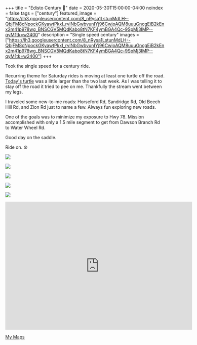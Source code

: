 +++
title =  "Edisto Century 💯"
date = 2020-05-30T15:00:00-04:00
noindex = false
tags = ["century"]
featured_image = "https://lh3.googleusercontent.com/8_nRysa1LstunMdLH--QbjFM8cNpockGKyawtPkxI_rvlNbGwbvunIYj96CwjoAQM8uuuGncgEiB2kEnx2m41p978wg_BNSCGV5MQdKabo8tN7KF4ymBGA4Qc-9SpMj3IMP--qyM1tk=w2400"
description = "Single speed century"
images = ["https://lh3.googleusercontent.com/8_nRysa1LstunMdLH--QbjFM8cNpockGKyawtPkxI_rvlNbGwbvunIYj96CwjoAQM8uuuGncgEiB2kEnx2m41p978wg_BNSCGV5MQdKabo8tN7KF4ymBGA4Qc-9SpMj3IMP--qyM1tk=w2400"]
+++

Took the single speed for a century ride.

Recurring theme for Saturday rides is moving at least one turtle off the road. <a href='https://lh3.googleusercontent.com/4_QlD0S6aDrwSz0kJ5hIg3gg7O2pR6qpWLiQOOAZItDioqKP9jw4_9Wpt86xAKXkzwfYActiXBj5wCERuK2-OziaAJjvf0qkKxs2ghuS99xJ4cUAVNHU8sVCNLYDDunNnKFGbh-8pQE=w2400'>Today's turtle</a> was a little larger than the two last week. As I was telling it to stay off the road it tried to pee on me. Thankfully the stream went between my legs.

I traveled some new-to-me roads: Horseford Rd, Sandridge Rd, Old Beech Hill Rd, and Zion Rd just to name a few. Always fun exploring new roads.

One of the goals was to minimize my exposure to Hwy 78. Mission accomplished with only a 1.5 mile segment to get from Dawson Branch Rd to Water Wheel Rd.

Good day on the saddle.

Ride on. ☮

<a href='https://lh3.googleusercontent.com/8_nRysa1LstunMdLH--QbjFM8cNpockGKyawtPkxI_rvlNbGwbvunIYj96CwjoAQM8uuuGncgEiB2kEnx2m41p978wg_BNSCGV5MQdKabo8tN7KF4ymBGA4Qc-9SpMj3IMP--qyM1tk=w2400'><img src='https://lh3.googleusercontent.com/8_nRysa1LstunMdLH--QbjFM8cNpockGKyawtPkxI_rvlNbGwbvunIYj96CwjoAQM8uuuGncgEiB2kEnx2m41p978wg_BNSCGV5MQdKabo8tN7KF4ymBGA4Qc-9SpMj3IMP--qyM1tk=w2400'></a>

<a href='https://lh3.googleusercontent.com/rndFkShcyFJ_SOqqggtdGINWVn2rmDYfSS5mpkhK5LW4QXAwhp6C3HxTJL4UC4a1Stv45FC9ZTM71HUmHsZlcGnIhTH03WzH0H7xi-yTY9rlY-BEOj0BXsEVdgGvktkJh2XRfyT-Hx8=w2400'><img src='https://lh3.googleusercontent.com/rndFkShcyFJ_SOqqggtdGINWVn2rmDYfSS5mpkhK5LW4QXAwhp6C3HxTJL4UC4a1Stv45FC9ZTM71HUmHsZlcGnIhTH03WzH0H7xi-yTY9rlY-BEOj0BXsEVdgGvktkJh2XRfyT-Hx8=w2400'></a>

<a href='https://lh3.googleusercontent.com/s4ih0WsYbHOi5VY_JVw0_vRDz8TSt4mKGAttf7FjBmGQnPPkQYur6HoJcuGbaXOMNUzct1C1lJk1NPbdhWLtCzM8GmUC9G4AbR6YRYAgPEdNopFEwBWTiKZJD8koZfLKTeuecyHOK0g=w2400'><img src='https://lh3.googleusercontent.com/s4ih0WsYbHOi5VY_JVw0_vRDz8TSt4mKGAttf7FjBmGQnPPkQYur6HoJcuGbaXOMNUzct1C1lJk1NPbdhWLtCzM8GmUC9G4AbR6YRYAgPEdNopFEwBWTiKZJD8koZfLKTeuecyHOK0g=w2400'></a>

<a href='https://lh3.googleusercontent.com/3-iOKULlb27on1X_7T8quE8aN_VANPvLMXvCLIlbD3aAS_qihc3b8fJEzeClPlDgh9aCBKWs3oHOdRRvgdknAkFegZQA_1PS58jQdMRfz1f326OW_25Z0mcKBChzgPFAB7IxOgps3HI=w2400'><img src='https://lh3.googleusercontent.com/3-iOKULlb27on1X_7T8quE8aN_VANPvLMXvCLIlbD3aAS_qihc3b8fJEzeClPlDgh9aCBKWs3oHOdRRvgdknAkFegZQA_1PS58jQdMRfz1f326OW_25Z0mcKBChzgPFAB7IxOgps3HI=w2400'></a>

<a href='https://lh3.googleusercontent.com/4_QlD0S6aDrwSz0kJ5hIg3gg7O2pR6qpWLiQOOAZItDioqKP9jw4_9Wpt86xAKXkzwfYActiXBj5wCERuK2-OziaAJjvf0qkKxs2ghuS99xJ4cUAVNHU8sVCNLYDDunNnKFGbh-8pQE=w2400'><img src='https://lh3.googleusercontent.com/4_QlD0S6aDrwSz0kJ5hIg3gg7O2pR6qpWLiQOOAZItDioqKP9jw4_9Wpt86xAKXkzwfYActiXBj5wCERuK2-OziaAJjvf0qkKxs2ghuS99xJ4cUAVNHU8sVCNLYDDunNnKFGbh-8pQE=w2400'></a>

<iframe height='405' width='590' frameborder='0' allowtransparency='true' scrolling='no' src='https://www.strava.com/activities/3537645861/embed/bba47881a7f3a89aa30accb26c1bd2048ac035e1'></iframe>

<a href='https://www.google.com/maps/d/drive?state=%7B%22ids%22%3A%5B%221QWSq41LnTn65fenE1MIYruPspK1dAYCc%22%5D%2C%22action%22%3A%22open%22%2C%22userId%22%3A%22108191112950724576986%22%7D&usp=sharing'>My Maps</a>
